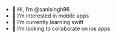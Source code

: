 - 👋 Hi, I’m @sanisingh96
- 👀 I’m interested in mobile apps
- 🌱 I’m currently learning swift
- 💞️ I’m looking to collaborate on ios apps

<!---
sanisingh96/sanisingh96 is a ✨ special ✨ repository because its `README.md` (this file) appears on your GitHub profile.
You can click the Preview link to take a look at your changes.
--->
